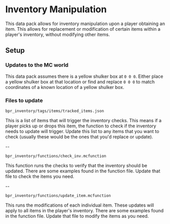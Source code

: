 # Inventory Manipulation
This data pack allows for inventory manipulation upon a player obtaining an item. This allows for replacement or modification of certain items within a player's inventory, without modifying other items.

## Setup

### Updates to the MC world
This data pack assumes there is a yellow shulker box at `0 0 0`. Either place a yellow shulker box at that location or find and replace `0 0 0` to match coordinates of a known location of a yellow shulker box.

### Files to update
`bpr_inventory/tags/items/tracked_items.json`

This is a list of items that will trigger the inventory checks. This means if a player picks up or drops this item, the function to check if the inventory needs to update will trigger. Update this list to any items that you want to check (usually these would be the ones that you'd replace or update).

--

`bpr_inventory/functions/check_inv.mcfunction` 

This function runs the checks to verify that the inventory should be updated. There are some examples found in the function file. Update that file to check the items you need.

--

`bpr_inventory/functions/update_item.mcfunction` 

This runs the modifications of each individual item. These updates will apply to all items in the player's inventory. There are some examples found in the function file. Update that file to modify the items as you need.
